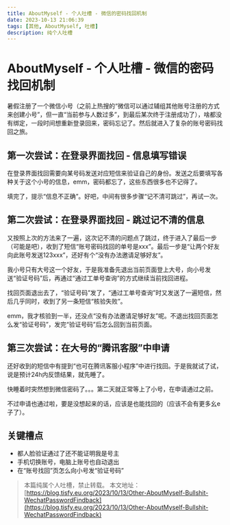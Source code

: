 ```yaml
---
title: AboutMyself - 个人吐槽 - 微信的密码找回机制
date: 2023-10-13 21:06:39
tags: [其他, AboutMyself, 吐槽]
description: 纯个人吐槽
---
```


# AboutMyself - 个人吐槽 - 微信的密码找回机制

暑假注册了一个微信小号（之前上热搜的“微信可以通过辅组其他账号注册的方式来创建小号”，但一直“当前参与人数过多”，到最后某次终于注册成功了），啥都没有绑定，一段时间想重新登录回来，密码忘记了。然后就进入了复杂的账号密码找回之旅。

## 第一次尝试：在登录界面找回 - 信息填写错误

在登录界面找回需要向某号码发送对应短信来验证自己的身份。发送之后要填写各种关于这个小号的信息，emm，密码都忘了，这些东西很多也不记得了。

填完了，提示“信息不正确”。好吧，中间有很多步骤“记不清可跳过”，再试一次。

## 第二次尝试：在登录界面找回 - 跳过记不清的信息

又按照上次的方法来了一遍，这次记不清的问题点了跳过，终于进入了最后一步（可能是吧），收到了短信“账号密码找回的单号是xxx”。最后一步是“让两个好友向此账号发送123xxx”，还好有个“没有办法邀请足够好友”。

我小号只有大号这一个好友，于是我准备先退出当前页面登上大号，向小号发送“验证号码”后，再通过“通过工单号查询”的方式继续当前找回进程。

找回页面退出去了，“验证号码”发了，“通过工单号查询”时又发送了一遍短信，然后几乎同时，收到了另一条短信“核验失败”。

emm，我才核验到一半，还没点“没有办法邀请足够好友”呢。不退出找回页面怎么发“验证号码”，发完“验证号码”后怎么回到当前页面。

## 第三次尝试：在大号的“腾讯客服”中申请

还好收到的短信中有提到“也可在腾讯客服小程序”中进行找回。于是我就试了试，说是预计24h内反馈结果，就先睡了。

快睡着时突然想到微信密码了。。。第二天就正常等上了小号，在申请通过之前。

不过申请也通过啦，要是没想起来的话，应该是也能找回的（应该不会有更多幺e子了）。

## 关键槽点

+ 都人脸验证通过了还不能证明我是号主
+ 手机切换账号，电脑上账号也自动退出
+ 在“账号找回”页怎么向小号发“验证号码”

> 本篇纯属个人吐槽，禁止转载。
> 本文地址：[https://blog.tisfy.eu.org/2023/10/13/Other-AboutMyself-Bullshit-WechatPasswordFindback](https://blog.tisfy.eu.org/2023/10/13/Other-AboutMyself-Bullshit-WechatPasswordFindback)